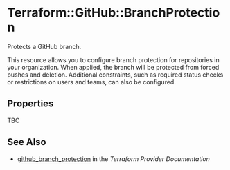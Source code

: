 # Terraform::GitHub::BranchProtection

Protects a GitHub branch.

This resource allows you to configure branch protection for repositories in your organization. When applied, the branch will be protected from forced pushes and deletion. Additional constraints, such as required status checks or restrictions on users and teams, can also be configured.

## Properties

TBC

## See Also

* [github_branch_protection](https://www.terraform.io/docs/providers/github/r/branch_protection.html) in the _Terraform Provider Documentation_